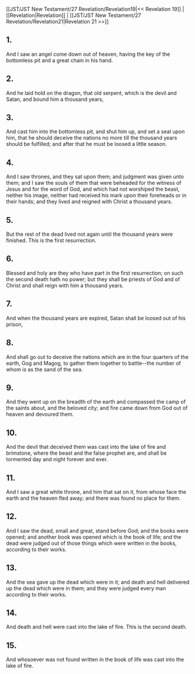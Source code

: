 [[JST/JST New Testament/27 Revelation/Revelation19|<< Revelation 19]] | [[Revelation|Revelation]] | [[JST/JST New Testament/27 Revelation/Revelation21|Revelation 21 >>]]
## 1.
And I saw an angel come down out of heaven, having the key of the bottomless pit and a great chain in his hand.
## 2.
And he laid hold on the dragon, that old serpent, which is the devil and Satan, and bound him a thousand years,
## 3.
And cast him into the bottomless pit, and shut him up, and set a seal upon him, that he should deceive the nations no more till the thousand years should be fulfilled; and after that he must be loosed a little season.
## 4.
And I saw thrones, and they sat upon them; and judgment was given unto them; and I saw the souls of them that were beheaded for the witness of Jesus and for the word of God, and which had not worshiped the beast, neither his image, neither had received his mark upon their foreheads or in their hands; and they lived and reigned with Christ a thousand years.
## 5.
But the rest of the dead lived not again until the thousand years were finished. This is the first resurrection.
## 6.
Blessed and holy are they who have part in the first resurrection; on such the second death hath no power; but they shall be priests of God and of Christ and shall reign with him a thousand years.
## 7.
And when the thousand years are expired, Satan shall be loosed out of his prison,
## 8.
And shall go out to deceive the nations which are in the four quarters of the earth, Gog and Magog, to gather them together to battle\--the number of whom is as the sand of the sea.
## 9.
And they went up on the breadth of the earth and compassed the camp of the saints about, and the beloved city; and fire came down from God out of heaven and devoured them.
## 10.
And the devil that deceived them was cast into the lake of fire and brimstone, where the beast and the false prophet are, and shall be tormented day and night forever and ever.
## 11.
And I saw a great white throne, and him that sat on it, from whose face the earth and the heaven fled away; and there was found no place for them.
## 12.
And I saw the dead, small and great, stand before God; and the books were opened; and another book was opened which is the book of life; and the dead were judged out of those things which were written in the books, according to their works.
## 13.
And the sea gave up the dead which were in it; and death and hell delivered up the dead which were in them; and they were judged every man according to their works.
## 14.
And death and hell were cast into the lake of fire. This is the second death.
## 15.
And whosoever was not found written in the book of life was cast into the lake of fire.

